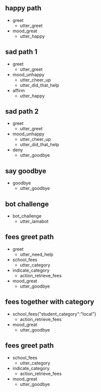 ## happy path
* greet
  - utter_greet
* mood_great
  - utter_happy

## sad path 1
* greet
  - utter_greet
* mood_unhappy
  - utter_cheer_up
  - utter_did_that_help
* affirm
  - utter_happy

## sad path 2
* greet
  - utter_greet
* mood_unhappy
  - utter_cheer_up
  - utter_did_that_help
* deny
  - utter_goodbye

## say goodbye
* goodbye
  - utter_goodbye

## bot challenge
* bot_challenge
  - utter_iamabot
## fees greet path
* greet
  - utter_need_help
* school_fees
  - utter_category
* indicate_category
  - action_retrieve_fees
* mood_great
  - utter_goodbye
## fees together with category
* school_fees{"student_category":"local"}
  - action_retrieve_fees
* mood_great
  - utter_goodbye
## fees greet path
* school_fees
  - utter_category
* indicate_category
  - action_retrieve_fees
* mood_great
  - utter_goodbye